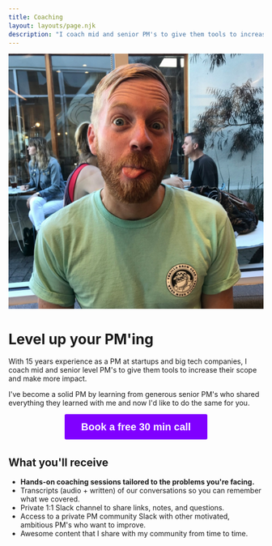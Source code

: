 ```yaml
---
title: Coaching
layout: layouts/page.njk
description: "I coach mid and senior PM's to give them tools to increase their scope and make more impact."
---
```


<img class="small bio" src="/static/book/author.jpg">

# Level up your PM'ing

With 15 years experience as a PM at startups and big tech companies, I coach mid and senior level PM's to give them tools to increase their scope and make more impact.

I've become a solid PM by learning from generous senior PM's who shared everything they learned with me and now I'd like to do the same for you.

<!-- Typeform form to let people ask questions about coaching -->
<center><a class="typeform-share button" href="https://form.typeform.com/to/F1QEXj4n?typeform-medium=embed-snippet" data-mode="popup" style="display:inline-block;text-decoration:none;background-color:#8000FF;color:white;cursor:pointer;font-family:Helvetica,Arial,sans-serif;font-size:20px;line-height:50px;text-align:center;margin:0;height:50px;padding:0px 33px;border-radius:3px;max-width:100%;white-space:nowrap;overflow:hidden;text-overflow:ellipsis;font-weight:bold;-webkit-font-smoothing:antialiased;-moz-osx-font-smoothing:grayscale;" data-size="100" data-hide-headers="true" target="_blank">Book a free 30 min call </a></center> <script> (function() { var qs,js,q,s,d=document, gi=d.getElementById, ce=d.createElement, gt=d.getElementsByTagName, id="typef_orm_share", b="https://embed.typeform.com/"; if(!gi.call(d,id)){ js=ce.call(d,"script"); js.id=id; js.src=b+"embed.js"; q=gt.call(d,"script")[0]; q.parentNode.insertBefore(js,q) } })() </script>

## What you'll receive

* **Hands-on coaching sessions tailored to the problems you're facing.**
* Transcripts (audio + written) of our conversations so you can remember what we covered.
* Private 1:1 Slack channel to share links, notes, and questions.
* Access to a private PM community Slack with other motivated, ambitious PM's who want to improve.
* Awesome content that I share with my community from time to time.


